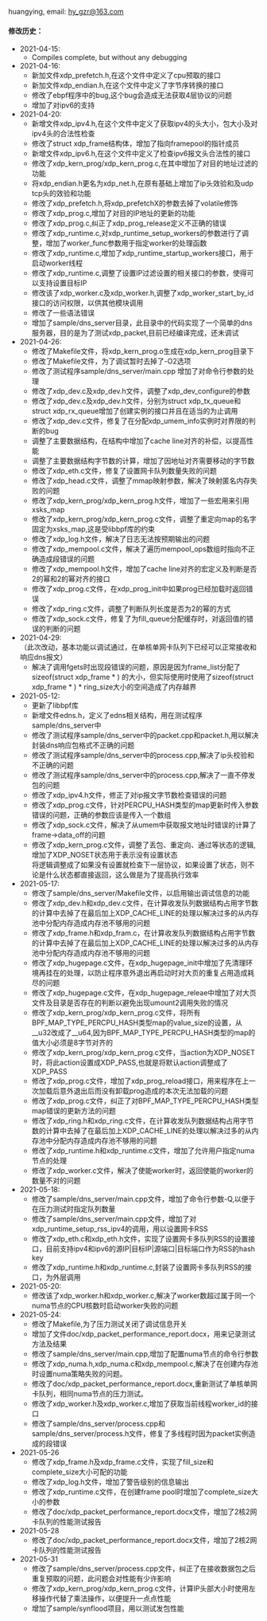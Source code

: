 huangying, email: hy_gzr@163.com

#### 修改历史：
* 2021-04-15:<br>
  * Compiles complete, but without any debugging
* 2021-04-16:<br>
  * 新加文件xdp_prefetch.h,在这个文件中定义了cpu预取的接口
  * 新加文件xdp_endian.h,在这个文件中定义了字节序转换的接口
  * 修改了ebpf程序中的bug,这个bug会造成无法获取4层协议的问题
  * 增加了对ipv6的支持
* 2021-04-20:<br>
  * 新增文件xdp_ipv4.h,在这个文件中定义了获取ipv4的头大小，包大小及对ipv4头的合法性检查
  * 修改了struct xdp_frame结构体，增加了指向framepool的指针成员
  * 新增文件xdp_ipv6.h,在这个文件中定义了检查ipv6报文头合法性的接口
  * 修改了xdp_kern_prog/xdp_kern_prog.c,在其中增加了对目的地址过滤的功能
  * 将xdp_endian.h更名为xdp_net.h,在原有基础上增加了ip头效验和及udp tcp头的效验和功能
  * 修改了xdp_prefetch.h,将xdp_prefetchX的参数去掉了volatile修饰
  * 修改了xdp_prog.c,增加了对目的IP地址的更新的功能
  * 修改了xdp_prog.c,纠正了xdp_prog_release定义不正确的错误
  * 修改了xdp_runtime.c,对xdp_runtime_setup_workers的参数进行了调整，增加了worker_func参数用于指定worker的处理函数
  * 修改了xdp_runtime.c,增加了xdp_runtime_startup_workers接口，用于启动worker线程
  * 修改了xdp_runtime.c,调整了设置IP过滤设置的相关接口的参数，使得可以支持设置目标IP
  * 修改该了xdp_worker.c及xdp_worker.h,调整了xdp_worker_start_by_id接口的访问权限，以供其他模块调用
  * 修改了一些语法错误
  * 增加了sample/dns_server目录，此目录中的代码实现了一个简单的dns服务器，目的是为了测试xdp_packet,目前已经编译完成，还未调试
* 2021-04-26:<br>
  * 修改了Makefile文件，将xdp_kern_prog.o生成在xdp_kern_prog目录下
  * 修改了Makefile文件，为了调试暂时去掉了-O2选项
  * 修改了测试程序sample/dns_server/main.cpp 增加了对命令行参数的处理
  * 修改了xdp_dev.c及xdp_dev.h文件，调整了xdp_dev_configure的参数
  * 修改了xdp_dev.c及xdp_dev.h文件，分别为struct xdp_tx_queue和struct xdp_rx_queue增加了创建实例的接口并且在适当的为止调用
  * 修改了xdp_dev.c文件，修复了在分配xdp_umem_info实例时对界限的判断的bug
  * 调整了主要数据结构，在结构中增加了cache line对齐的补偿，以提高性能
  * 调整了主要数据结构字节数的计算，增加了因地址对齐需要移动的字节数
  * 修改了xdp_eth.c文件，修复了设置网卡队列数量失败的问题
  * 修改了xdp_head.c文件，调整了mmap映射参数，解决了映射匿名内存失败的问题
  * 修改了xdp_kern_prog/xdp_kern_prog.h文件，增加了一些宏用来引用xsks_map
  * 修改了xdp_kern_prog/xdp_kern_prog.c文件，调整了重定向map的名字固定为xsks_map,这是受libbpf库的约束
  * 修改了xdp_log.h文件，解决了日志无法按预期输出的问题
  * 修改了xdp_mempool.c文件，解决了遍历mempool_ops数组时指向不正确造成段错误的问题
  * 修改了xdp_mempool.h文件，增加了cache line对齐的宏定义及判断是否2的幂和2的幂对齐的接口
  * 修改了xdp_prog.c文件，在xdp_prog_init中如果prog已经加载时返回错误
  * 修改了xdp_ring.c文件，调整了判断队列长度是否为2的幂的方式
  * 修改了xdp_sock.c文件，修复了为fill_queue分配缓存时，对返回值的错误的判断的问题
* 2021-04-29:<br>（此次改动，基本功能以调试通过，在单核单网卡队列下已经可以正常接收和响应dns报文）
  * 解决了调用fgets时出现段错误的问题，原因是因为frame_list分配了sizeof(struct xdp_frame * ) 的大小，但实际使用时使用了sizeof(struct xdp_frame * ) * ring_size大小的空间造成了内存越界
* 2021-05-12:<br>
  * 更新了libbpf库
  * 新增文件edns.h，定义了edns相关结构，用在测试程序sample/dns_server中
  * 修改了测试程序sample/dns_server中的packet.cpp和packet.h,用以解决封装dns响应包格式不正确的问题
  * 修改了测试程序sample/dns_server中的process.cpp,解决了ip头校验和不正确的问题
  * 修改了测试程序sample/dns_server中的process.cpp,解决了一直不停发包的问题
  * 修改了xdp_ipv4.h文件，修正了对ip报文字节数检查错误的问题
  * 修改了xdp_prog.c文件，针对PERCPU_HASH类型的map更新时传入参数错误的问题，正确的参数应该是传入一个数组
  * 修改了xdp_sock.c文件，解决了从umem中获取报文地址时错误的计算了frame->data_off的问题
  * 修改了xdp_kern_prog.c文件，调整了丢包、重定向、通过等状态的逻辑,增加了XDP_NOSET状态用于表示没有设置状态<br>
    将逻辑调整成了如果没有设置就检查下一层协议，如果设置了状态，则不论是什么状态都直接返回，这么做是为了提高执行效率
* 2021-05-17:<br>
  * 修改了sample/dns_server/Makefile文件，以启用输出调试信息的功能
  * 修改了xdp_dev.h和xdp_dev.c文件，在计算收发队列数据结构占用字节数的计算中去掉了在最后加上XDP_CACHE_LINE的处理以解决过多的从内存池中分配内存造成内存池不够用的问题
  * 修改了xdp_frame.h和xdp_fram.c，在计算收发队列数据结构占用字节数的计算中去掉了在最后加上XDP_CACHE_LINE的处理以解决过多的从内存池中分配内存造成内存池不够用的问题
  * 修改了xdp_hugepage.c文件，在xdp_hugepage_init中增加了先清理环境再挂在的处理，以防止程序意外退出再启动时对大页的重复占用造成耗尽的问题
  * 修改了xdp_hugepage.c文件，在xdp_hugepage_releae中增加了对大页文件及目录是否存在的判断以避免出现umount2调用失败的情况
  * 修改了xdp_kern_prog/xdp_kern_prog.c文件，将所有BPF_MAP_TYPE_PERCPU_HASH类型map的value_size的设置，从__u32改成了__u64,因为BPF_MAP_TYPE_PERCPU_HASH类型的map的值大小必须是8字节对齐的
  * 修改了xdp_kern_prog/xdp_kern_prog.c文件，当action为XDP_NOSET时，将此action设置成XDP_PASS,也就是将默认action调整成了XDP_PASS
  * 修改了xdp_prog.c文件，增加了xdp_prog_reload接口，用来程序在上一次加载后意外退出后而没有卸载prog造成的本次无法加载的问题
  * 修改了xdp_prog.c文件，纠正了对BPF_MAP_TYPE_PERCPU_HASH类型map错误的更新方法的问题
  * 修改了xdp_ring.h和xdp_ring.c文件，在计算收发队列数据结构占用字节数的计算中去掉了在最后加上XDP_CACHE_LINE的处理以解决过多的从内存池中分配内存造成内存池不够用的问题
  * 修改了xdp_runtime.h和xdp_runtime.c文件，增加了允许用户指定numa节点的处理
  * 修改了xdp_worker.c文件，解决了使能worker时，返回使能的worker的数量不对的问题
* 2021-05-18:<br>
  * 修改了sample/dns_server/main.cpp文件，增加了命令行参数-Q,以便于在压力测试时指定队列数量
  * 修改了sample/dns_server/main.cpp文件，增加了对xdp_runtime_setup_rss_ipv4的调用，用以设置网卡RSS
  * 修改了xdp_eth.c和xdp_eth.h文件，实现了设置网卡多队列RSS的设置接口，目前支持ipv4和ipv6的源IP|目标IP|源端口|目标端口作为RSS的hash key
  * 修改了xdp_runtime.h和xdp_runtime.c,封装了设置网卡多队列RSS的接口，为外层调用
* 2021-05-20:<br>
  * 修改该了xdp_worker.h和xdp_worker.c,解决了worker数超过属于同一个numa节点的CPU核数时启动worker失败的问题
* 2021-05-24:<br>
  * 修改了Makefile,为了压力测试关闭了调试信息开关
  * 增加了文件doc/xdp_packet_performance_report.docx，用来记录测试方法及结果
  * 修改了sample/dns_server/main.cpp,增加了配置numa节点的命令行参数
  * 修改了xdp_numa.h,xdp_numa.c和xdp_mempool.c,解决了在创建内存池时设置numa策略失败的问题。
  * 修改了doc/xdp_packet_performance_report.docx,重新测试了单核单网卡队列，相同numa节点的压力测试。
  * 修改了xdp_worker.h及xdp_worker.c,增加了获取当前线程worker_id的接口
  * 修改了sample/dns_server/process.cpp和sample/dns_server/process.h文件，修复了多线程时因为packet实例造成的段错误
* 2021-05-26
  * 修改了xdp_frame.h及xdp_frame.c文件，实现了fill_size和complete_size大小可配的功能
  * 修改了xdp_log.h文件，增加了警告级别的信息输出
  * 修改了xdp_runtime.c文件，在创建frame pool时增加了complete_size大小的参数
  * 修改了doc/xdp_packet_performance_report.docx文件，增加了2核2网卡队列的性能测试报告
* 2021-05-28
  * 修改了doc/xdp_packet_performance_report.docx文件，增加了2核2网卡队列的性能测试报告
* 2021-05-31
  * 修改了sample/dns_server/process.cpp文件，纠正了在接收数据包之后重复预取的问题，此问题会对性能有少许影响
  * 修改了xdp_kern_prog/xdp_kern_prog.c文件，计算IP头部大小时使用左移操作代替了乘法操作，以便提升一点点性能
  * 增加了sample/synflood项目，用以测试发包性能
